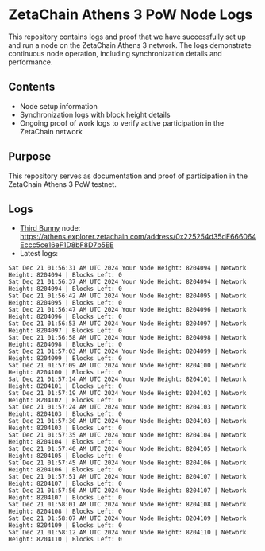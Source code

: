 # ZetaChain Athens 3 PoW Node Logs
This repository contains logs and proof that we have successfully set up and run a node on the ZetaChain Athens 3 network. The logs demonstrate continuous node operation, including synchronization details and performance.

## Contents
- Node setup information
- Synchronization logs with block height details
- Ongoing proof of work logs to verify active participation in the ZetaChain network

## Purpose
This repository serves as documentation and proof of participation in the ZetaChain Athens 3 PoW testnet.

## Logs

- [Third Bunny](https://thirdbunny.xyz/) node: https://athens.explorer.zetachain.com/address/0x225254d35dE666064Eccc5ce16eF1D8bF8D7b5EE
- Latest logs:
```
Sat Dec 21 01:56:31 AM UTC 2024 Your Node Height: 8204094 | Network Height: 8204094 | Blocks Left: 0
Sat Dec 21 01:56:37 AM UTC 2024 Your Node Height: 8204094 | Network Height: 8204094 | Blocks Left: 0
Sat Dec 21 01:56:42 AM UTC 2024 Your Node Height: 8204095 | Network Height: 8204095 | Blocks Left: 0
Sat Dec 21 01:56:47 AM UTC 2024 Your Node Height: 8204096 | Network Height: 8204096 | Blocks Left: 0
Sat Dec 21 01:56:53 AM UTC 2024 Your Node Height: 8204097 | Network Height: 8204097 | Blocks Left: 0
Sat Dec 21 01:56:58 AM UTC 2024 Your Node Height: 8204098 | Network Height: 8204098 | Blocks Left: 0
Sat Dec 21 01:57:03 AM UTC 2024 Your Node Height: 8204099 | Network Height: 8204099 | Blocks Left: 0
Sat Dec 21 01:57:09 AM UTC 2024 Your Node Height: 8204100 | Network Height: 8204100 | Blocks Left: 0
Sat Dec 21 01:57:14 AM UTC 2024 Your Node Height: 8204101 | Network Height: 8204101 | Blocks Left: 0
Sat Dec 21 01:57:19 AM UTC 2024 Your Node Height: 8204102 | Network Height: 8204102 | Blocks Left: 0
Sat Dec 21 01:57:24 AM UTC 2024 Your Node Height: 8204103 | Network Height: 8204103 | Blocks Left: 0
Sat Dec 21 01:57:30 AM UTC 2024 Your Node Height: 8204103 | Network Height: 8204103 | Blocks Left: 0
Sat Dec 21 01:57:35 AM UTC 2024 Your Node Height: 8204104 | Network Height: 8204104 | Blocks Left: 0
Sat Dec 21 01:57:40 AM UTC 2024 Your Node Height: 8204105 | Network Height: 8204105 | Blocks Left: 0
Sat Dec 21 01:57:45 AM UTC 2024 Your Node Height: 8204106 | Network Height: 8204106 | Blocks Left: 0
Sat Dec 21 01:57:51 AM UTC 2024 Your Node Height: 8204107 | Network Height: 8204107 | Blocks Left: 0
Sat Dec 21 01:57:56 AM UTC 2024 Your Node Height: 8204107 | Network Height: 8204107 | Blocks Left: 0
Sat Dec 21 01:58:01 AM UTC 2024 Your Node Height: 8204108 | Network Height: 8204108 | Blocks Left: 0
Sat Dec 21 01:58:07 AM UTC 2024 Your Node Height: 8204109 | Network Height: 8204109 | Blocks Left: 0
Sat Dec 21 01:58:12 AM UTC 2024 Your Node Height: 8204110 | Network Height: 8204110 | Blocks Left: 0
```
